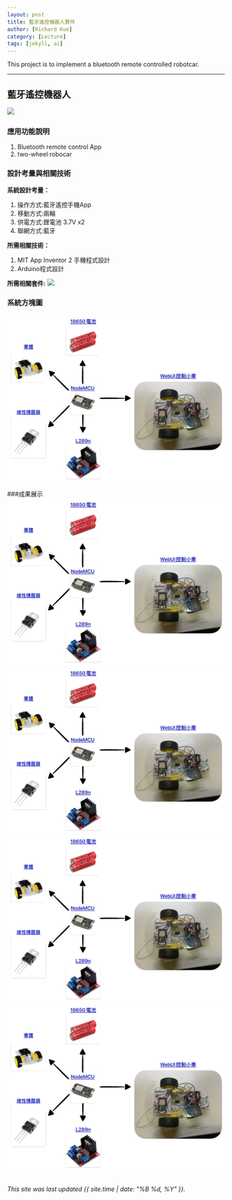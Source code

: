 ```yaml
---
layout: post
title: 藍牙遙控機器人實作
author: [Richard Kuo]
category: [Lecture]
tags: [jekyll, ai]
---
```


This project is to implement a bluetooth remote controlled robotcar.

---
## 藍牙遙控機器人
![](https://github.com/rkuo2023/MCU-project/blob/main/images/ESP32_RoboCar.jpg?raw=true)


### 應用功能說明
1. Bluetooth remote control App 
2. two-wheel robocar

### 設計考量與相關技術
**系統設計考量：**<br>
1. 操作方式:藍牙遙控手機App
2. 移動方式:兩輪 
3. 供電方式:鋰電池 3.7V x2
4. 聯網方式:藍牙

**所需相關技術：**
1. MIT App Inventor 2 手機程式設計 
2. Arduino程式設計

**所需相關套件:**
![](https://image.ruten.com.tw/g2/8/d4/16/21440347657238_872.jpg)

### 系統方塊圖
![](https://github.com/Mkyzzzzz/MCU-project/blob/main/WebUI_car.jpg)

###成果展示
![](https://github.com/Mkyzzzzz/MCU-project/blob/main/WebUI_car.jpg)
![](https://github.com/Mkyzzzzz/MCU-project/blob/main/WebUI_car.jpg)
![](https://github.com/Mkyzzzzz/MCU-project/blob/main/WebUI_car.jpg)
![](https://github.com/Mkyzzzzz/MCU-project/blob/main/WebUI_car.jpg)
<br>
<br>

*This site was last updated {{ site.time | date: "%B %d, %Y" }}.*



